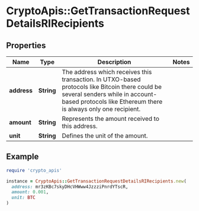 # CryptoApis::GetTransactionRequestDetailsRIRecipients

## Properties

| Name | Type | Description | Notes |
| ---- | ---- | ----------- | ----- |
| **address** | **String** | The address which receives this transaction. In UTXO-based protocols like Bitcoin there could be several senders while in account-based protocols like Ethereum there is always only one recipient. |  |
| **amount** | **String** | Represents the amount received to this address. |  |
| **unit** | **String** | Defines the unit of the amount. |  |

## Example

```ruby
require 'crypto_apis'

instance = CryptoApis::GetTransactionRequestDetailsRIRecipients.new(
  address: mr3zKBc7skyDHcVHWww4JzzziPnrdYTscR,
  amount: 0.001,
  unit: BTC
)
```

